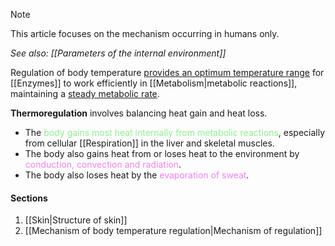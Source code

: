 > [!note]
> This article focuses on the mechanism occurring in humans only.

*See also: [[Parameters of the internal environment]]*

Regulation of body temperature <u>provides an optimum temperature range</u> for [[Enzymes]] to work efficiently in [[Metabolism|metabolic reactions]], maintaining a <u>steady metabolic rate</u>.

**Thermoregulation** involves balancing heat gain and heat loss.
- The <span style="color: lightgreen">body gains most heat internally from metabolic reactions</span>, especially from cellular [[Respiration]] in the liver and skeletal muscles.
- The body also gains heat from or loses heat to the environment by <span style="color: violet">conduction, convection and radiation</span>.
- The body also loses heat by the <span style="color: violet">evaporation of sweat</span>.

#### Sections
1. [[Skin|Structure of skin]]
2. [[Mechanism of body temperature regulation|Mechanism of regulation]]

